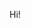 Hi!

<!--
### Hi there 👋


- 🔭 I’m currently working on ...
- 🌱 I’m currently learning ...
- 👯 I’m looking to collaborate on ...
- 🤔 I’m looking for help with ...
- 💬 Ask me about ...
- 📫 How to reach me: ...
- 😄 Pronouns: ...
- ⚡ Fun fact: ...
**Oustaa/Oustaa** is a ✨ _special_ ✨ repository because its `README.md` (this file) appears on your GitHub profile.

Here are some ideas to get you started:

-->
